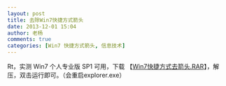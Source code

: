 ```yaml
---
layout: post
title: 去除Win7快捷方式箭头
date: 2013-12-01 15:04
author: 老杨
comments: true
categories: [Win7 快捷方式箭头, 信息技术]
---
```

Rt，实测 Win7 个人专业版 SP1 可用，下载 【<a href="//cyhour.com/wp-content/uploads/2013/12/RemoveWin7ShortcutArrow.rar" rel="attachment wp-att-817">Win7快捷方式去箭头.RAR</a>】，解压，双击运行即可。（会重启explorer.exe）
